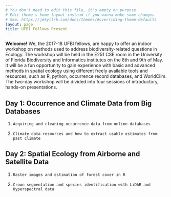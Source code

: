 ```yaml
---
# You don't need to edit this file, it's empty on purpose.
# Edit theme's home layout instead if you wanna make some changes
# See: https://jekyllrb.com/docs/themes/#overriding-theme-defaults
layout: page
title: UFBI Fellows Present
---
```


**Welcome!**
We, the 2017-18 UFBI fellows, are happy to offer an indoor workshop on methods used to address biodiversity-related questions in Ecology. The workshop will be held in the E251 CSE room in the University of Florida Biodiversity and Informatics institutes on the 8th and 9th of May. It will be a fun opportunity to gain experience with basic and advanced methods in spatial ecology using different freely available tools and resources, such as R, python, occurrence record databases, and WorldClim. The two-day workshop will be divided into four sessions of introductory, hands-on presentations.


## Day 1: Occurrence and Climate Data from Big Databases

1.     Acquiring and cleaning occurrence data from online databases
2.     Climate data resources and how to extract usable estimates from past climate
## Day 2: Spatial Ecology from Airborne and Satellite Data

1.     Raster images and estimation of forest cover in R
2.     Crown segmentation and species identification with LiDAR and Hyperspectral data

